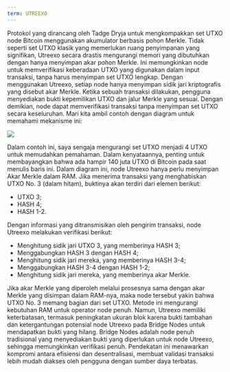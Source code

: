 ```yaml
---
term: UTREEXO
---
```


Protokol yang dirancang oleh Tadge Dryja untuk mengkompakkan set UTXO node Bitcoin menggunakan akumulator berbasis pohon Merkle. Tidak seperti set UTXO klasik yang memerlukan ruang penyimpanan yang signifikan, Utreexo secara drastis mengurangi memori yang dibutuhkan dengan hanya menyimpan akar pohon Merkle. Ini memungkinkan node untuk memverifikasi keberadaan UTXO yang digunakan dalam input transaksi, tanpa harus menyimpan set UTXO lengkap. Dengan menggunakan Utreexo, setiap node hanya menyimpan sidik jari kriptografis yang disebut akar Merkle. Ketika sebuah transaksi dilakukan, pengguna menyediakan bukti kepemilikan UTXO dan jalur Merkle yang sesuai. Dengan demikian, node dapat memverifikasi transaksi tanpa menyimpan set UTXO secara keseluruhan. Mari kita ambil contoh dengan diagram untuk memahami mekanisme ini:

![](../../dictionnaire/assets/15.png)

Dalam contoh ini, saya sengaja mengurangi set UTXO menjadi 4 UTXO untuk memudahkan pemahaman. Dalam kenyataannya, penting untuk membayangkan bahwa ada hampir 140 juta UTXO di Bitcoin pada saat menulis baris ini. Dalam diagram ini, node Utreexo hanya perlu menyimpan Akar Merkle dalam RAM. Jika menerima transaksi yang menghabiskan UTXO No. 3 (dalam hitam), buktinya akan terdiri dari elemen berikut:
* UTXO 3;
* HASH 4;
* HASH 1-2.

Dengan informasi yang ditransmisikan oleh pengirim transaksi, node Utreexo melakukan verifikasi berikut:
* Menghitung sidik jari UTXO 3, yang memberinya HASH 3;
* Menggabungkan HASH 3 dengan HASH 4;
* Menghitung sidik jari mereka, yang memberinya HASH 3-4;
* Menggabungkan HASH 3-4 dengan HASH 1-2;
* Menghitung sidik jari mereka, yang memberinya akar Merkle.

Jika akar Merkle yang diperoleh melalui prosesnya sama dengan akar Merkle yang disimpan dalam RAM-nya, maka node tersebut yakin bahwa UTXO No. 3 memang bagian dari set UTXO.
Metode ini mengurangi kebutuhan RAM untuk operator node penuh. Namun, Utreexo memiliki keterbatasan, termasuk peningkatan ukuran blok karena bukti tambahan dan ketergantungan potensial node Utreexo pada Bridge Nodes untuk mendapatkan bukti yang hilang. Bridge Nodes adalah node penuh tradisional yang menyediakan bukti yang diperlukan untuk node Utreexo, sehingga memungkinkan verifikasi penuh. Pendekatan ini menawarkan kompromi antara efisiensi dan desentralisasi, membuat validasi transaksi lebih mudah diakses oleh pengguna dengan sumber daya terbatas.